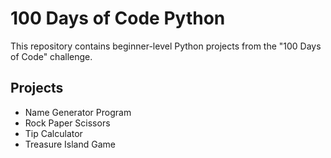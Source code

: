 # 100 Days of Code Python
This repository contains beginner-level Python projects from the "100 Days of Code" challenge.

## Projects
- Name Generator Program
- Rock Paper Scissors
- Tip Calculator
- Treasure Island Game

